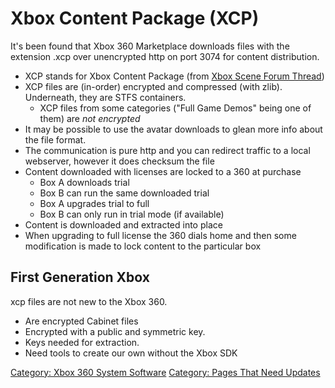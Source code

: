 # Xbox Content Package (XCP)

It's been found that Xbox 360 Marketplace downloads files with the
extension .xcp over unencrypted http on port 3074 for content distribution.

  - XCP stands for Xbox Content Package (from
    [Xbox Scene Forum Thread](https://web.archive.org/web/20141027135122/http://forums.xbox-scene.com/index.php?/topic/462911-xbox-marketplace-packages/#entry3067263))
  - XCP files are (in-order) encrypted and compressed (with zlib). Underneath, they are STFS containers.
    - XCP files from some categories ("Full Game Demos" being one of them) are *not encrypted*
  - It may be possible to use the avatar downloads to glean more info
    about the file format.
  - The communication is pure http and you can redirect traffic to a
    local webserver, however it does checksum the file
  - Content downloaded with licenses are locked to a 360 at purchase
      - Box A downloads trial
      - Box B can run the same downloaded trial
      - Box A upgrades trial to full
      - Box B can only run in trial mode (if available)
  - Content is downloaded and extracted into place
  - When upgrading to full license the 360 dials home and then some
    modification is made to lock content to the particular box

## First Generation Xbox

xcp files are not new to the Xbox 360.

  - Are encrypted Cabinet files
  - Encrypted with a public and symmetric key.
  - Keys needed for extraction.
  - Need tools to create our own without the Xbox SDK

[Category: Xbox 360 System Software](/Xbox-360-System-Software)
[Category: Pages That Need Updates](/!Pages-That-Need-Updates)
